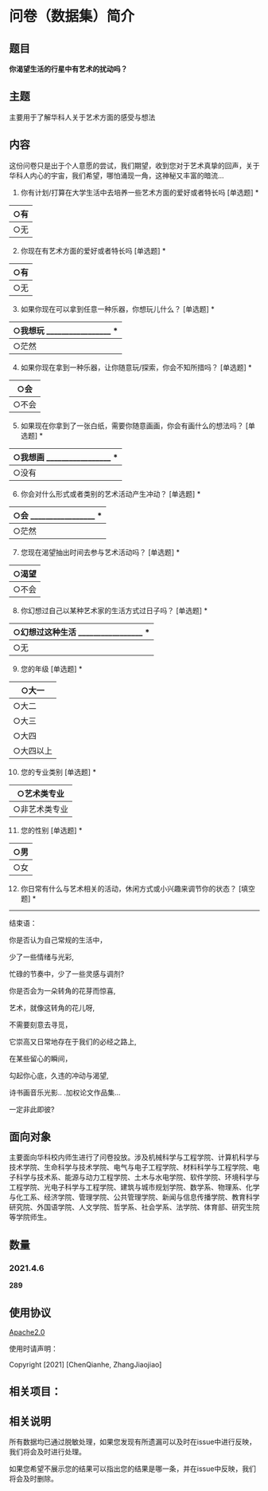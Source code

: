 # 问卷（数据集）简介

## 题目

**你渴望生活的行星中有艺术的扰动吗？**

## 主题

主要用于了解华科人关于艺术方面的感受与想法

## 内容

这份问卷只是出于个人意愿的尝试，我们期望，收到您对于艺术真挚的回声，关于华科人内心的宇宙，我们希望，哪怕涌现一角，这神秘又丰富的暗流...

1. 你有计划/打算在大学生活中去培养一些艺术方面的爱好或者特长吗 [单选题] *

| ○有  |
| ---- |
| ○无  |

2. 你现在有艺术方面的爱好或者特长吗 [单选题] *

| ○有  |
| ---- |
| ○无  |

3. 如果你现在可以拿到任意一种乐器，你想玩儿什么？ [单选题] *

| ○我想玩  _________________ * |
| ---------------------------- |
| ○茫然                        |

4. 如果你现在拿到一种乐器，让你随意玩/探索，你会不知所措吗？ [单选题] *

| ○会   |
| ----- |
| ○不会 |

5. 如果现在你拿到了一张白纸，需要你随意画画，你会有画什么的想法吗？ [单选题] *

| ○我想画  _________________ * |
| ---------------------------- |
| ○没有                        |

6. 你会对什么形式或者类别的艺术活动产生冲动？ [单选题] *

| ○会  _________________ * |
| ------------------------ |
| ○茫然                    |

7. 您现在渴望抽出时间去参与艺术活动吗？ [单选题] *

| ○渴望 |
| ----- |
| ○不会 |

8. 你幻想过自己以某种艺术家的生活方式过日子吗？ [单选题] *

| ○幻想过这种生活  _________________ * |
| ------------------------------------ |
| ○无                                  |

9. 您的年级 [单选题] *

| ○大一     |
| --------- |
| ○大二     |
| ○大三     |
| ○大四     |
| ○大四以上 |

10. 您的专业类别 [单选题] *

| ○艺术类专业   |
| ------------- |
| ○非艺术类专业 |

11. 您的性别 [单选题] *

| ○男  |
| ---- |
| ○女  |

12. 你日常有什么与艺术相关的活动，休闲方式或小兴趣来调节你的状态？ [填空题] *

_________________________________

结束语：

你是否认为自己常规的生活中，

少了一些情绪与光彩,

忙碌的节奏中，少了一些灵感与调剂?

你是否会为一朵转角的花芽而惊喜,

艺术，就像这转角的花儿呀,

不需要刻意去寻觅，

它崇高又日常地存在于我们的必经之路上,

在某些留心的瞬间，

勾起你心底，久违的冲动与渴望,

诗书画音乐光影.. .加权论文作品集...

一定非此即彼?

## 面向对象

主要面向华科校内师生进行了问卷投放。涉及机械科学与工程学院、计算机科学与技术学院、生命科学与技术学院、电气与电子工程学院、材料科学与工程学院、电子科学与技术系、能源与动力工程学院、土木与水电学院、软件学院、环境科学与工程学院、光电子科学与工程学院、建筑与城市规划学院、数学系、物理系、化学与化工系、经济学院、管理学院、公共管理学院、新闻与信息传播学院、教育科学研究院、外国语学院、人文学院、哲学系、社会学系、法学院、体育部、研究生院等学院师生。

## 数量

### 2021.4.6

**289**

## 使用协议

[Apache2.0](https://github.com/chenqianhe/Questionnaire-Dataset-of-Huazhong-University-of-science-and-technology-on-art-related-ideas/blob/main/LICENSE)

使用时请声明：

Copyright [2021] [ChenQianhe, ZhangJiaojiao]

## 相关项目：





## 相关说明

所有数据均已通过脱敏处理，如果您发现有所遗漏可以及时在issue中进行反映，我们将会及时进行处理。



如果您希望不展示您的结果可以指出您的结果是哪一条，并在issue中反映，我们将会及时删除。







 







